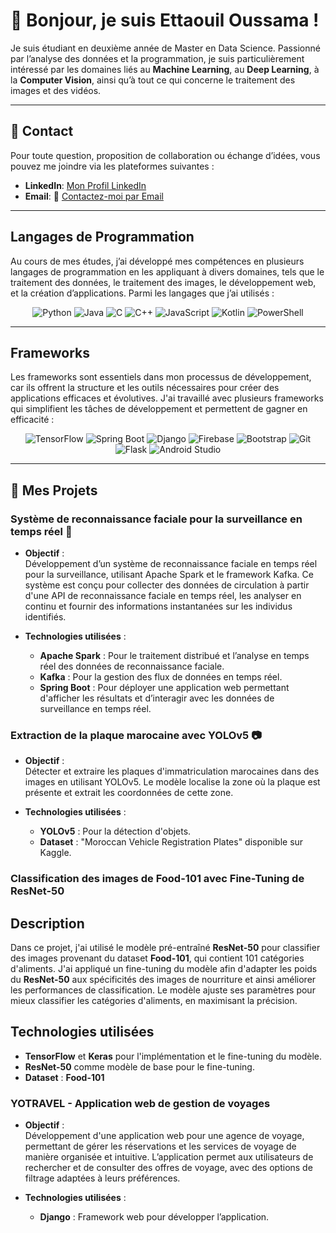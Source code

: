 # 👋 Bonjour, je suis Ettaouil Oussama !

Je suis étudiant en deuxième année de Master en Data Science. Passionné par l’analyse des données et la programmation, je suis particulièrement intéressé par les domaines liés au **Machine Learning**, au **Deep Learning**, à la **Computer Vision**, ainsi qu’à tout ce qui concerne le traitement des images et des vidéos.

---
## 🤝 Contact

Pour toute question, proposition de collaboration ou échange d’idées, vous pouvez me joindre via les plateformes suivantes :
- **LinkedIn**: [Mon Profil LinkedIn](https://www.linkedin.com/in/oussama-ettaouil/)
- **Email**: 📧 [Contactez-moi par Email](mailto:oussamaettaouil701@gmail.com)

---
## Langages de Programmation

Au cours de mes études, j’ai développé mes compétences en plusieurs langages de programmation en les appliquant à divers domaines, tels que le traitement des données, le traitement des images, le développement web, et la création d’applications. Parmi les langages que j’ai utilisés :  

<div align="center">
  <img src="https://img.shields.io/badge/-Python-3776AB?logo=python&logoColor=white&style=for-the-badge" alt="Python" />
  <img src="https://img.shields.io/badge/-Java-007396?logo=java&logoColor=white&style=for-the-badge" alt="Java" />
  <img src="https://img.shields.io/badge/-C-A8B9CC?logo=c&logoColor=white&style=for-the-badge" alt="C" />
  <img src="https://img.shields.io/badge/-C++-00599C?logo=cplusplus&logoColor=white&style=for-the-badge" alt="C++" />
  <img src="https://img.shields.io/badge/-JavaScript-F7DF1E?logo=javascript&logoColor=black&style=for-the-badge" alt="JavaScript" />
  <img src="https://img.shields.io/badge/-Kotlin-0095D5?logo=kotlin&logoColor=white&style=for-the-badge" alt="Kotlin" />
  <img src="https://img.shields.io/badge/-PowerShell-5391FE?logo=powershell&logoColor=white&style=for-the-badge" alt="PowerShell" />
</div>

---  
## Frameworks

Les frameworks sont essentiels dans mon processus de développement, car ils offrent la structure et les outils nécessaires pour créer des applications efficaces et évolutives. J'ai travaillé avec plusieurs frameworks qui simplifient les tâches de développement et permettent de gagner en efficacité :

<div align="center">
  <img src="https://img.shields.io/badge/-TensorFlow-FF6F00?logo=tensorflow&logoColor=white&style=for-the-badge" alt="TensorFlow" />
  <img src="https://img.shields.io/badge/-Spring_Boot-6DB33F?logo=springboot&logoColor=white&style=for-the-badge" alt="Spring Boot" />
  <img src="https://img.shields.io/badge/-Django-092D3F?logo=django&logoColor=white&style=for-the-badge" alt="Django" />
  <img src="https://img.shields.io/badge/-Firebase-FFCA28?logo=firebase&logoColor=black&style=for-the-badge" alt="Firebase" />
  <img src="https://img.shields.io/badge/-Bootstrap-563D7C?logo=bootstrap&logoColor=white&style=for-the-badge" alt="Bootstrap" />
  <img src="https://img.shields.io/badge/-Git-F05032?logo=git&logoColor=white&style=for-the-badge" alt="Git" />
  <img src="https://img.shields.io/badge/-Flask-000000?logo=flask&logoColor=white&style=for-the-badge" alt="Flask" />
  <img src="https://img.shields.io/badge/-Android_Studio-3DDC84?logo=android&logoColor=white&style=for-the-badge" alt="Android Studio" />
</div>

--- 
## 🌟 Mes Projets 
### **Système de reconnaissance faciale pour la surveillance en temps réel 🚀**

- **Objectif** :  
  Développement d’un système de reconnaissance faciale en temps réel pour la surveillance, utilisant Apache Spark et le framework Kafka. Ce système est conçu pour collecter des données de circulation à partir d'une API de reconnaissance faciale en temps réel, les analyser en continu et fournir des informations instantanées sur les individus identifiés.

- **Technologies utilisées** :  
  - **Apache Spark** : Pour le traitement distribué et l’analyse en temps réel des données de reconnaissance faciale.  
  - **Kafka** : Pour la gestion des flux de données en temps réel.  
  - **Spring Boot** : Pour déployer une application web permettant d'afficher les résultats et d’interagir avec les données de surveillance en temps réel.

### **Extraction de la plaque marocaine avec YOLOv5 📷**

- **Objectif** :  
  Détecter et extraire les plaques d'immatriculation marocaines dans des images en utilisant YOLOv5. Le modèle localise la zone où la plaque est présente et extrait les coordonnées de cette zone.

- **Technologies utilisées** :  
  - **YOLOv5** : Pour la détection d'objets.  
  - **Dataset** : "Moroccan Vehicle Registration Plates" disponible sur Kaggle.

### Classification des images de Food-101 avec Fine-Tuning de ResNet-50 

## Description

Dans ce projet, j'ai utilisé le modèle pré-entraîné **ResNet-50** pour classifier des images provenant du dataset **Food-101**, qui contient 101 catégories d'aliments. J'ai appliqué un fine-tuning du modèle afin d'adapter les poids du **ResNet-50** aux spécificités des images de nourriture et ainsi améliorer les performances de classification. Le modèle ajuste ses paramètres pour mieux classifier les catégories d'aliments, en maximisant la précision.

## Technologies utilisées

- **TensorFlow** et **Keras** pour l'implémentation et le fine-tuning du modèle.
- **ResNet-50** comme modèle de base pour le fine-tuning.
- **Dataset** : **Food-101**
  
### YOTRAVEL - Application web de gestion de voyages 

- **Objectif** :  
  Développement d'une application web pour une agence de voyage, permettant de gérer les réservations et les services de voyage de manière organisée et intuitive. L’application permet aux utilisateurs de rechercher et de consulter des offres de voyage, avec des options de filtrage adaptées à leurs préférences.

- **Technologies utilisées** :  
  - **Django** : Framework web pour développer l’application.  
